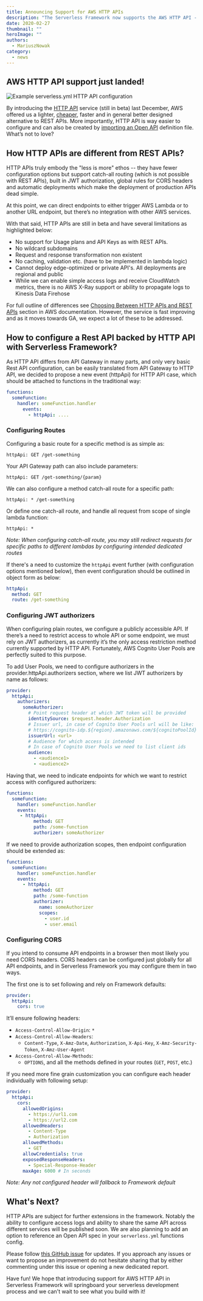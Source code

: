 ```yaml
---
title: Announcing Support for AWS HTTP APIs
description: "The Serverless Framework now supports the AWS HTTP API - the v2 of API Gateway for HTTP APIs."
date: 2020-02-27
thumbnail: ""
heroImage: ""
authors:
  - MariuszNowak
category:
  - news
---
```


## AWS HTTP API support just landed!

![Example serverless.yml HTTP API configuration](https://s3-us-west-2.amazonaws.com/assets.blog.serverless.com/2020-02-http-api-v2/http-api-example.png)

By introducing the [HTTP API](https://docs.aws.amazon.com/apigateway/latest/developerguide/http-api.html) service (still in beta) last December, AWS offered us a lighter, [cheaper](https://aws.amazon.com/api-gateway/pricing/#HTTP_APIs_.28Preview.29), faster and in general better designed alternative to REST APIs. More importantly, HTTP API is way easier to configure and can also be created by [importing an Open API](https://docs.aws.amazon.com/apigateway/latest/developerguide/http-api-import.html) definition file. What’s not to love?

## How HTTP APIs are different from REST APIs?

HTTP APIs truly embody the "less is more" ethos -- they have fewer configuration options but support catch-all routing (which is not possible with REST APIs), built in JWT authorization, global rules for CORS headers and automatic deployments which make the deployment of production APIs dead simple. 

At this point, we can direct endpoints to either trigger AWS Lambda or to another URL endpoint, but there’s no integration with other AWS services.

With that said, HTTP APIs are still in beta and have several limitations as highlighted below:

- No support for Usage plans and API Keys as with REST APIs.
- No wildcard subdomains
- Request and response transformation non existent
- No caching, validation etc. (have to be implemented in lambda logic)
- Cannot deploy edge-optimized or private API's. All deployments are regional and public
- While we can enable simple access logs and receive CloudWatch metrics, there is no AWS X-Ray support or ability to propagate logs to Kinesis Data Firehose 

For full outline of differences see [Choosing Between HTTP APIs and REST APIs](https://docs.aws.amazon.com/apigateway/latest/developerguide/http-api-vs-rest.html) section in AWS documentation. However, the service is fast improving and as it moves towards GA, we expect a lot of these to be addressed.

## How to configure a Rest API backed by HTTP API with Serverless Framework?

As HTTP API differs from API Gateway in many parts, and only very basic Rest API configuration, can be easily translated from API Gateway to HTTP API, we decided to propose a new event (httpApi) for HTTP API case, which should be attached to functions in the traditional way:

```yaml
functions:
  someFunction:
    handler: someFunction.handler
      events:
        - httpApi: ....
```

### Configuring Routes

Configuring a basic route for a specific method is as simple as:

`httpApi: GET /get-something`

Your API Gateway path can also include parameters:

`httpApi: GET /get-something/{param}`

We can also configure a method catch-all route for a specific path:

`httpApi: * /get-something`

Or define one catch-all route, and handle all request from scope of single lambda function:

`httpApi: *`

*Note: When configuring catch-all route, you may still redirect requests for specific paths to different lambdas by configuring intended dedicated routes*

If there's a need to customize the `httpApi` event further (with configuration options mentioned below), then event configuration should be outlined in object form as below:

```yaml
httpApi:
  method: GET
  route: /get-something
```

### Configuring JWT authorizers

When configuring plain routes, we configure a publicly accessible API. If there’s a need to restrict access to whole API or some endpoint, we must rely on JWT authorizers, as currently it’s the only access restriction method currently supported by HTTP API. Fortunately, AWS Cognito User Pools are perfectly suited to this purpose. 

To add User Pools, we need to configure authorizers in the provider.httpApi.authorizers section, where we list JWT authorizers by name as follows:

```yaml
provider:
  httpApi:
    authorizers:
      someAuthorizer:
        # Point request header at which JWT token will be provided
        identitySource: $request.header.Authorization
        # Issuer url, in case of Cognito User Pools url will be like: 
        # https://cognito-idp.${region}.amazonaws.com/${cognitoPoolId}
        issuerUrl: <url>
        # Audience for which access is intended
        # In case of Cognito User Pools we need to list client ids
        audience:
          - <audience1>
          - <audience2>
```

Having that, we need to indicate endpoints for which we want to restrict access with configured authorizers:

```yaml
functions:
  someFunction:
    handler: someFunction.handler
    events:
     - httpApi:
          method: GET
          path: /some-function
          authorizer: someAuthorizer
```

If we need to provide authorization scopes, then endpoint configuration should be extended as:

```yaml
functions:
  someFunction:
    handler: someFunction.handler
    events:
      - httpApi:
          method: GET
          path: /some-function
          authorizer:
            name: someAuthorizer
            scopes:
              - user.id
              - user.email
```

### Configuring CORS

If you intend to consume API endpoints in a browser then most likely you need CORS headers. CORS headers can be configured just globally for all API endpoints, and in Serverless Framework you may configure them in two ways.

The first one is to set following and rely on Framework defaults:

```yaml
provider:
  httpApi:
    cors: true
```

It’ll ensure following headers:

- `Access-Control-Allow-Origin`: `*`
- `Access-Control-Allow-Headers`:
  - `Content-Type`, `X-Amz-Date`, `Authorization`, `X-Api-Key`, `X-Amz-Security-Token`, `X-Amz-User-Agent`
- `Access-Control-Allow-Methods`: 
  - `OPTIONS`, and all the methods defined in your routes (`GET`, `POST`, etc.)

If you need more fine grain customization you can configure each header individually with following setup:

```yaml
provider:
  httpApi:
    cors:
      allowedOrigins:
        - https://url1.com
        - https://url2.com
      allowedHeaders:
        - Content-Type
        - Authorization
      allowedMethods:
        - GET
      allowCredentials: true
      exposedResponseHeaders:
        - Special-Response-Header
      maxAge: 6000 # In seconds
```

*Note: Any not configured header will fallback to Framework default*

## What's Next?

HTTP APIs are subject for further extensions in the framework. Notably the ability to configure access logs and ability to share the same API across different services will be published soon. We are also planning to add an option to reference an Open API spec in your `serverless.yml` functions config.

Please follow [this GitHub issue](https://github.com/serverless/serverless/issues/7052) for updates. If you approach any issues or want to propose an improvement do not hesitate sharing that by either commenting under this issue or opening a new dedicated report.

Have fun! We hope that introducing support for AWS HTTP API in Serverless Framework will springboard your serverless development process and we can't wait to see what you build with it!
